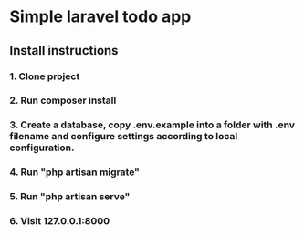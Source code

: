 # Simple laravel todo app
## Install instructions
### 1. Clone project
### 2. Run composer install
### 3. Create a database, copy .env.example into a folder with .env filename and configure settings according to local configuration.
### 4. Run "php artisan migrate"
### 5. Run "php artisan serve"
### 6. Visit 127.0.0.1:8000

